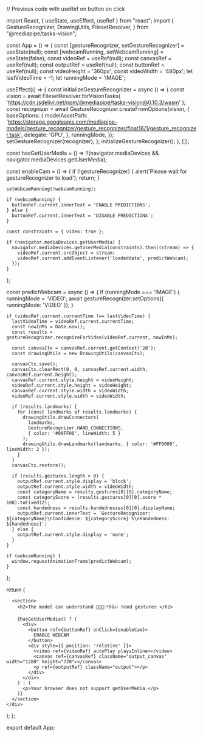 //  Previous code with useRef on button on click

import React, { useState, useEffect, useRef } from "react";
import {
  GestureRecognizer,
  DrawingUtils,
  FilesetResolver,
} from "@mediapipe/tasks-vision";

const App = () => {
  const [gestureRecognizer, setGestureRecognizer] = useState(null);
  const [webcamRunning, setWebcamRunning] = useState(false);
  const videoRef = useRef(null);
  const canvasRef = useRef(null);
  const outputRef = useRef(null);
  const buttonRef = useRef(null);
  const videoHeight = '360px';
  const videoWidth = '480px';
  let lastVideoTime = -1;
  let runningMode = 'IMAGE';

  useEffect(() => {
    const initializeGestureRecognizer = async () => {
      const vision = await FilesetResolver.forVisionTasks(
        'https://cdn.jsdelivr.net/npm/@mediapipe/tasks-vision@0.10.3/wasm'
      );
      const recognizer = await GestureRecognizer.createFromOptions(vision, {
        baseOptions: {
          modelAssetPath:
            'https://storage.googleapis.com/mediapipe-models/gesture_recognizer/gesture_recognizer/float16/1/gesture_recognizer.task',
          delegate: 'GPU',
        },
        runningMode,
      });
      setGestureRecognizer(recognizer);
    };
    initializeGestureRecognizer();
  }, []);

  const hasGetUserMedia = () => !!(navigator.mediaDevices && navigator.mediaDevices.getUserMedia);

  const enableCam = () => {
    if (!gestureRecognizer) {
      alert('Please wait for gestureRecognizer to load');
      return;
    }

    setWebcamRunning(!webcamRunning);

    if (webcamRunning) {
      buttonRef.current.innerText = 'ENABLE PREDICTIONS';
    } else {
      buttonRef.current.innerText = 'DISABLE PREDICTIONS';
    }

    const constraints = { video: true };

    if (navigator.mediaDevices.getUserMedia) {
      navigator.mediaDevices.getUserMedia(constraints).then((stream) => {
        videoRef.current.srcObject = stream;
        videoRef.current.addEventListener('loadeddata', predictWebcam);
      });
    }
  };

  const predictWebcam = async () => {
    if (runningMode === 'IMAGE') {
      runningMode = 'VIDEO';
      await gestureRecognizer.setOptions({ runningMode: 'VIDEO' });
    }

    if (videoRef.current.currentTime !== lastVideoTime) {
      lastVideoTime = videoRef.current.currentTime;
      const nowInMs = Date.now();
      const results = gestureRecognizer.recognizeForVideo(videoRef.current, nowInMs);

      const canvasCtx = canvasRef.current.getContext('2d');
      const drawingUtils = new DrawingUtils(canvasCtx);

      canvasCtx.save();
      canvasCtx.clearRect(0, 0, canvasRef.current.width, canvasRef.current.height);
      canvasRef.current.style.height = videoHeight;
      videoRef.current.style.height = videoHeight;
      canvasRef.current.style.width = videoWidth;
      videoRef.current.style.width = videoWidth;

      if (results.landmarks) {
        for (const landmarks of results.landmarks) {
          drawingUtils.drawConnectors(
            landmarks,
            GestureRecognizer.HAND_CONNECTIONS,
            { color: '#00FF00', lineWidth: 5 }
          );
          drawingUtils.drawLandmarks(landmarks, { color: '#FF0000', lineWidth: 2 });
        }
      }
      canvasCtx.restore();

      if (results.gestures.length > 0) {
        outputRef.current.style.display = 'block';
        outputRef.current.style.width = videoWidth;
        const categoryName = results.gestures[0][0].categoryName;
        const categoryScore = (results.gestures[0][0].score * 100).toFixed(2);
        const handedness = results.handednesses[0][0].displayName;
        outputRef.current.innerText = `GestureRecognizer: ${categoryName}\nConfidence: ${categoryScore} %\nHandedness: ${handedness}`;
      } else {
        outputRef.current.style.display = 'none';
      }
    }

    if (webcamRunning) {
      window.requestAnimationFrame(predictWebcam);
    }
  };

  return (
    <div>
      
      <section>
        <h2>The model can understand 🤘✊👋☝️👎👍✌️ hand gestures </h2>
        
        {hasGetUserMedia() ? (
          <div>
            <button ref={buttonRef} onClick={enableCam}>
              ENABLE WEBCAM
            </button>
            <div style={{ position: 'relative' }}>
              <video ref={videoRef} autoPlay playsInline></video>
              <canvas ref={canvasRef} className="output_canvas" width="1280" height="720"></canvas>
              <p ref={outputRef} className="output"></p>
            </div>
          </div>
        ) : (
          <p>Your browser does not support getUserMedia.</p>
        )}
      </section>
    </div>
  );
};

export default App;
